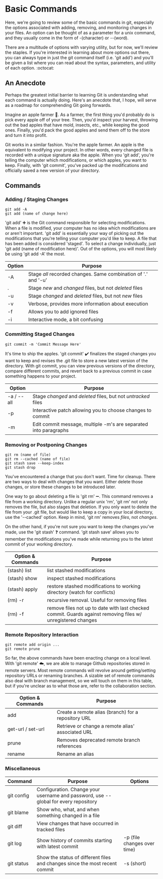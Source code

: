 # Basic Commands
Here, we're going to review some of the basic commands in git, especially the options associated with adding, removing, and monitoring changes in your files. An option can be thought of as a parameter for a unix command, and they usually come in the form of -(character) or --(word).

There are a multitude of options with varying utility, but for now, we'll review the staples. If you're interested in learning about more options out there, you can always type in just the git command itself (i.e. 'git add') and you'll be given a list where you can read about the syntax, parameters, and utility of each option. :octocat:

## An Anecdote
Perhaps the greatest initial barrier to learning Git is understanding what each command is actually doing. Here's an anecdote that, I hope, will serve as a roadmap for comprehending Git going forwards.

Imagine an apple farmer :apple:. As a farmer, the first thing you'd probably do is pick every apple off of your tree. Then, you'd inspect your harvest, throwing out the bad apples that have mold, insects, etc., while keeping the good ones. Finally, you'd pack the good apples and send them off to the store and turn it into profit.

Git works in a similar fashion. You're the apple farmer. An apple is the equivalent to modifying your project. In other words, every changed file is recorded with a unique signature aka the apple. When you 'git add', you're telling the computer which modifications, or which apples, you want to keep. Finally, with 'git commit', you've packed up the modifications and officially saved a new version of your directory.

## Commands
### Adding / Staging Changes
```unix
git add -A
git add (name of change here)
```
'git add' :heavy_plus_sign: is the Git command responsible for selecting modifications. When a file is modified, your computer has no idea which modifications are or aren't important. 'git add' is essentially your way of picking out the modifications that you're telling your computer you'd like to keep. A file that has been added is considered 'staged'. To select a change individually, just 'git add (name of modification here)'. Out of the options, you will most likely be using 'git add -A' the most.

Option | Purpose
--- | ---
-A | Stage *all* recorded changes. Same combination of '.' and '-u'
. | Stage *new* and *changed* files, but not *deleted* files
-u | Stage *changed* and *deleted* files, but not *new* files
-v | Verbose, provides more information about execution
-f | Allows you to add ignored files
-i | Interactive mode, a bit confusing

### Committing Staged Changes
```unix
git commit -m 'Commit Message Here'
```
It's time to ship the apples. 'git commit' :heavy_check_mark: finalizes the staged changes you want to keep and revises the .git file to store a new latest version of the directory. With git commit, you can view previous versions of the directory, compare different commits, and revert back to a previous commit in case something happens to your project.

Option | Purpose
--- | ---
-a / --all | Stage *changed* and *deleted* files, but not *untracked* files
-p | Interactive patch allowing you to choose changes to commit
-m | Edit commit message, multiple -m's are separated into paragraphs

### Removing or Postponing Changes
```unix
git rm (name of file)
git rm --cached (name of file)
git stash save --keep-index
git stash drop
```
You've encountered a change that you don't want. Time for cleanup. There are two ways to deal with changes that you want. Either delete those changes, or store these changes to be introduced later.

One way to go about deleting a file is 'git rm' :heavy_minus_sign:. This command removes a file from a working directory. Unlike a regular unix 'rm', 'git rm' not only removes the file, but also stages that deletion. If you only want to delete the file from your .git file, but would like to keep a copy in your local directory, use the '--cached' option. Keep in mind, 'git rm' removes *files*, not *changes*.

On the other hand, if you're not sure you want to keep the changes you've made, use the 'git stash' :question: command. 'git stash save' allows you to remember the modifications you've made while returning you to the latest commit of your working directory.

Option & Commands | Purpose
--- | ---
(stash) list | list stashed modifications
(stash) show | inspect stashed modifications
(stash) apply | restore stashed modifications to working directory (watch for conflicts)
(rm) -r | recursive removal. Useful for removing files
(rm) -f | remove files not up to date with last checked commit. Guards against removing files w/ unregistered changes

### Remote Repository Interaction
```unix
git remote add origin ...
git remote prune
```
So far, the above commands have been enacting change on a local level. With 'git remote' :cloud:, we are able to manage Github repositories stored in remote servers. Most remote commands will revolve around getting/setting repository URLs or renaming branches. A sizable set of remote commands also deal with branch management, so we will touch on them in this table, but if you're unclear as to what those are, refer to the collaboration section.

Option & Commands | Purpose
--- | ---
add <branch> <URL> | Create a remote alias (branch) for a repository URL
get-url / set-url | Retrieve or change a remote alias' associated URL
prune | Removes deprecated remote branch references
rename <old alias name> <new alias name>| Rename an alias

### Miscellaneous
Command | Purpose | Options
--- | --- | ---
git config | Configuration. Change your username and password, use --global for every repository |
git blame | Show who, what, and when something changed in a file |
git diff | View changes that have occurred in tracked files |
git log | Show history of commits starting with latest commit | -p <file> (file changes over time)
git status | Show the status of different files and changes since the most recent commit | -s (short)
